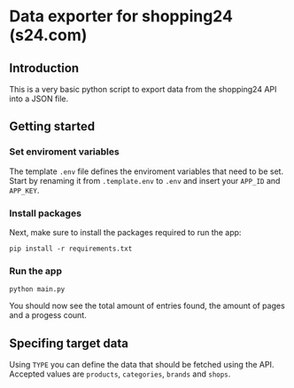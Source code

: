 # Data exporter for shopping24 (s24.com)

## Introduction

This is a very basic python script to export data from the shopping24 API into a JSON file.

## Getting started

### Set enviroment variables

The template `.env` file defines the enviroment variables that need to be set. Start by renaming it from `.template.env` to `.env` and insert your `APP_ID` and `APP_KEY`.

### Install packages

Next, make sure to install the packages required to run the app:

```
pip install -r requirements.txt
```

### Run the app

```
python main.py
```

You should now see the total amount of entries found, the amount of pages and a progess count.

## Specifing target data

Using `TYPE` you can define the data that should be fetched using the API. Accepted values are `products`, `categories`, `brands` and `shops`.